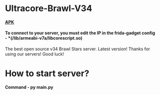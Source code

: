 # Ultracore-Brawl-V34

#### [APK](https://drive.google.com/file/d/1EW2EvBceLkYQEWEjdLq0EoyektRzxpEs/view?usp=sharing)
#### To connect to your server, you must edit the IP in the frida-gadget config - *(/lib/armeabi-v7a/libcorescript.so)


The best open source v34 Brawl Stars server. Latest version!
Thanks for using our servers! Good luck!

# How to start server?
#### Command - py main.py


